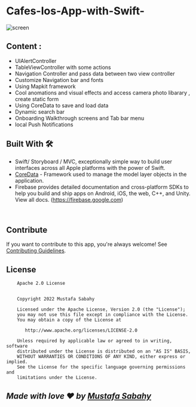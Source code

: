 # Cafes-Ios-App-with-Swift-

![screen](https://user-images.githubusercontent.com/61670926/80564412-08bc4780-89ee-11ea-854c-7004129489a1.png) 

## Content :

- UIAlertController
- TableViewController with some actions 
- Navigation Controller and pass data between two view controller 
- Customize Navigation bar and fonts
- Using Mapkit framework
- Cool anomations and visual effects and access camera photo libarary , create static form
- Using CoreData to save and load data
- Dynamic search bar 
- Onboarding Walkthrough screens and Tab bar menu
- local Push Notifications 

## Built With 🛠
- Swift/ Storyboard / MVC, exceptionally simple way to build user interfaces across all Apple platforms with the power of Swift.
- [CoreData](https://developer.apple.com/documentation/coredata) - Framework used to manage the model layer objects in the application.
- Firebase provides detailed documentation and cross-platform SDKs to help you build and ship apps on Android, iOS, the web, C++, and Unity. View all docs.
(https://firebase.google.com)

<br />

## Contribute
If you want to contribute to this app, you're always welcome!
See [Contributing Guidelines](https://github.com/MustafaSabahy/Tiktok-iOS/blob/main/CONTRIBUTION.md). 


## License
```
    Apache 2.0 License


    Copyright 2022 Mustafa Sabahy

    Licensed under the Apache License, Version 2.0 (the "License");
    you may not use this file except in compliance with the License.
    You may obtain a copy of the License at

       http://www.apache.org/licenses/LICENSE-2.0

    Unless required by applicable law or agreed to in writing, software
    distributed under the License is distributed on an "AS IS" BASIS,
    WITHOUT WARRANTIES OR CONDITIONS OF ANY KIND, either express or implied.
    See the License for the specific language governing permissions and
    limitations under the License.

```


## *Made with love ❤️ by [Mustafa Sabahy](https://github.com/mustafasabahy)*
